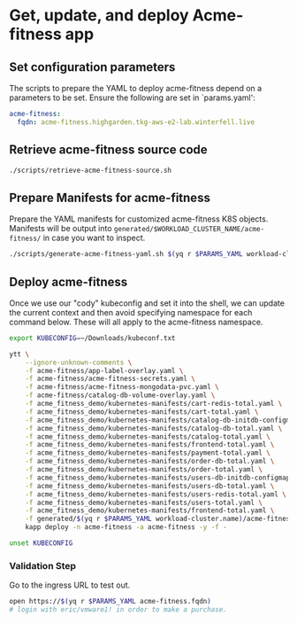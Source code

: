 # Get, update, and deploy Acme-fitness app

## Set configuration parameters

The scripts to prepare the YAML to deploy acme-fitness depend on a parameters to be set.  Ensure the following are set in `params.yaml':

```yaml
acme-fitness:
  fqdn: acme-fitness.highgarden.tkg-aws-e2-lab.winterfell.live
```

## Retrieve acme-fitness source code

```bash
./scripts/retrieve-acme-fitness-source.sh
```

## Prepare Manifests for acme-fitness

Prepare the YAML manifests for customized acme-fitness K8S objects.  Manifests will be output into `generated/$WORKLOAD_CLUSTER_NAME/acme-fitness/` in case you want to inspect.

```bash
./scripts/generate-acme-fitness-yaml.sh $(yq r $PARAMS_YAML workload-cluster.name)
```

## Deploy acme-fitness

Once we use our "cody" kubeconfig and set it into the shell, we can update the current context and then avoid specifying namespace for each command below.  These will all apply to the acme-fitness namespace.

```bash
export KUBECONFIG=~/Downloads/kubeconf.txt

ytt \
    --ignore-unknown-comments \
    -f acme-fitness/app-label-overlay.yaml \
    -f acme-fitness/acme-fitness-secrets.yaml \
    -f acme-fitness/acme-fitness-mongodata-pvc.yaml \
    -f acme-fitness/catalog-db-volume-overlay.yaml \
    -f acme_fitness_demo/kubernetes-manifests/cart-redis-total.yaml \
    -f acme_fitness_demo/kubernetes-manifests/cart-total.yaml \
    -f acme_fitness_demo/kubernetes-manifests/catalog-db-initdb-configmap.yaml \
    -f acme_fitness_demo/kubernetes-manifests/catalog-db-total.yaml \
    -f acme_fitness_demo/kubernetes-manifests/catalog-total.yaml \
    -f acme_fitness_demo/kubernetes-manifests/frontend-total.yaml \
    -f acme_fitness_demo/kubernetes-manifests/payment-total.yaml \
    -f acme_fitness_demo/kubernetes-manifests/order-db-total.yaml \
    -f acme_fitness_demo/kubernetes-manifests/order-total.yaml \
    -f acme_fitness_demo/kubernetes-manifests/users-db-initdb-configmap.yaml \
    -f acme_fitness_demo/kubernetes-manifests/users-db-total.yaml \
    -f acme_fitness_demo/kubernetes-manifests/users-redis-total.yaml \
    -f acme_fitness_demo/kubernetes-manifests/users-total.yaml \
    -f acme_fitness_demo/kubernetes-manifests/frontend-total.yaml \
    -f generated/$(yq r $PARAMS_YAML workload-cluster.name)/acme-fitness/acme-fitness-frontend-ingress.yaml | \
    kapp deploy -n acme-fitness -a acme-fitness -y -f -

unset KUBECONFIG
```

### Validation Step

Go to the ingress URL to test out.  

```bash
open https://$(yq r $PARAMS_YAML acme-fitness.fqdn)
# login with eric/vmware1! in order to make a purchase.
```
